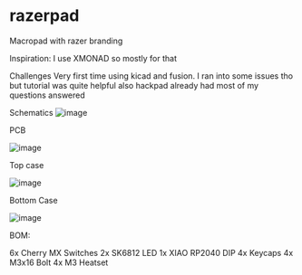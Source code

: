 # razerpad
Macropad with razer branding

Inspiration:
I use XMONAD so mostly for that

Challenges
Very first time using kicad and fusion. I ran into some issues tho but tutorial was quite helpful also hackpad already had most of my questions answered

Schematics
![image](https://github.com/user-attachments/assets/70cb3b9e-fe28-49ee-8ae7-1f73d106eb1a)


PCB

![image](https://github.com/user-attachments/assets/2facc38d-ea8c-403c-b2fd-0ee026aa2d8c)


Top case


![image](https://github.com/user-attachments/assets/69abb817-00c0-4f62-9508-798e199b28b3)


Bottom Case



![image](https://github.com/user-attachments/assets/7e4a730d-cd3a-48aa-b471-d79e252b8075)

BOM:

6x Cherry MX Switches
2x SK6812 LED
1x XIAO RP2040 DIP
4x Keycaps
4x M3x16 Bolt
4x M3 Heatset
